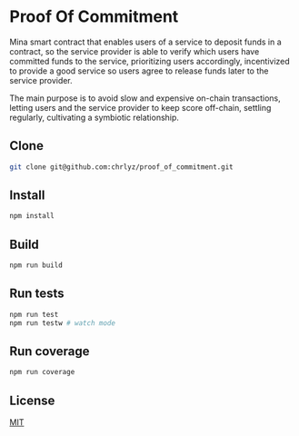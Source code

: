 # Proof Of Commitment

Mina smart contract that enables users of a service to deposit
funds in a contract, so the service provider is able to verify
which users have committed funds to the service, prioritizing
users accordingly, incentivized to provide a good service
so users agree to release funds later to the service provider.

The main purpose is to avoid slow and expensive on-chain transactions,
letting users and the service provider to keep score off-chain, settling
regularly, cultivating a symbiotic relationship.

## Clone

```sh
git clone git@github.com:chrlyz/proof_of_commitment.git
```

## Install

```sh
npm install
```

## Build

```sh
npm run build
```

## Run tests

```sh
npm run test
npm run testw # watch mode
```

## Run coverage

```sh
npm run coverage
```

## License

[MIT](LICENSE)